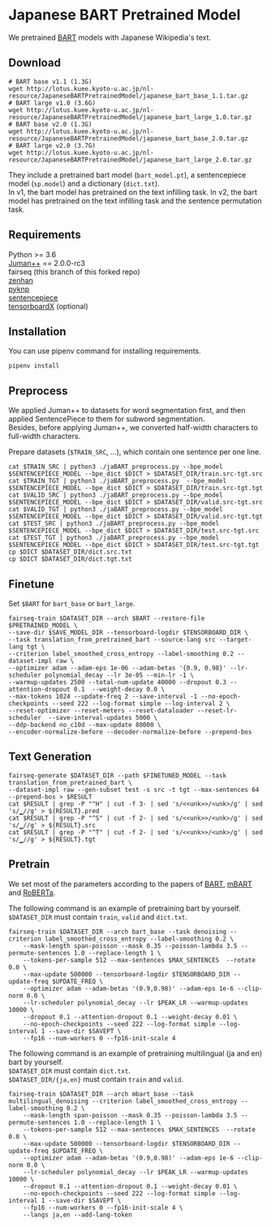 # Japanese BART Pretrained Model
We pretrained [BART](https://arxiv.org/pdf/1910.13461.pdf) models with Japanese Wikipedia's text.

## Download 
```shell
# BART base v1.1 (1.3G)
wget http://lotus.kuee.kyoto-u.ac.jp/nl-resource/JapaneseBARTPretrainedModel/japanese_bart_base_1.1.tar.gz
# BART large v1.0 (3.6G)
wget http://lotus.kuee.kyoto-u.ac.jp/nl-resource/JapaneseBARTPretrainedModel/japanese_bart_large_1.0.tar.gz
# BART base v2.0 (1.3G)
wget http://lotus.kuee.kyoto-u.ac.jp/nl-resource/JapaneseBARTPretrainedModel/japanese_bart_base_2.0.tar.gz
# BART large v2.0 (3.7G)
wget http://lotus.kuee.kyoto-u.ac.jp/nl-resource/JapaneseBARTPretrainedModel/japanese_bart_large_2.0.tar.gz
```
They include a pretrained bart model (`bart_model.pt`), a sentencepiece model (`sp.model`) and a dictionary (`dict.txt`).  
In v1, the bart model has pretrained on the text infilling task.
In v2, the bart model has pretrained on the text infilling task and the sentence permutation task.

## Requirements
Python >= 3.6  
[Juman++](https://github.com/ku-nlp/jumanpp) == 2.0.0-rc3  
fairseq (this branch of this forked repo)  
[zenhan](https://pypi.org/project/zenhan/0.5/)  
[pyknp](https://github.com/ku-nlp/pyknp)  
[sentencepiece](https://github.com/google/sentencepiece/tree/master/python)  
[tensorboardX](https://github.com/lanpa/tensorboardX) (optional)  
  

## Installation
You can use pipenv command for installing requirements.  
```shell
pipenv install
```

## Preprocess
We applied Juman++ to datasets for word segmentation first, and then applied SentencePiece to them for subword segmentation.  
Besides, before applying Juman++, we converted half-width characters to full-width characters.  
  
Prepare datasets (`$TRAIN_SRC`, ...), which contain one sentence per one line.  
```shell
cat $TRAIN_SRC | python3 ./jaBART_preprocess.py --bpe_model $SENTENCEPIECE_MODEL --bpe_dict $DICT > $DATASET_DIR/train.src-tgt.src
cat $TRAIN_TGT | python3 ./jaBART_preprocess.py  --bpe_model $SENTENCEPIECE_MODEL --bpe_dict $DICT > $DATASET_DIR/train.src-tgt.tgt
cat $VALID_SRC | python3 ./jaBART_preprocess.py --bpe_model $SENTENCEPIECE_MODEL --bpe_dict $DICT > $DATASET_DIR/valid.src-tgt.src
cat $VALID_TGT | python3 ./jaBART_preprocess.py --bpe_model $SENTENCEPIECE_MODEL --bpe_dict $DICT > $DATASET_DIR/valid.src-tgt.tgt
cat $TEST_SRC | python3 ./jaBART_preprocess.py --bpe_model $SENTENCEPIECE_MODEL --bpe_dict $DICT > $DATASET_DIR/test.src-tgt.src
cat $TEST_TGT | python3 ./jaBART_preprocess.py --bpe_model $SENTENCEPIECE_MODEL --bpe_dict $DICT > $DATASET_DIR/test.src-tgt.tgt
cp $DICT $DATASET_DIR/dict.src.txt
cp $DICT $DATASET_DIR/dict.tgt.txt
```

## Finetune
Set `$BART` for `bart_base` or `bart_large`.  
```shell
fairseq-train $DATASET_DIR --arch $BART --restore-file $PRETRAINED_MODEL \
--save-dir $SAVE_MODEL_DIR --tensorboard-logdir $TENSORBOARD_DIR \
--task translation_from_pretrained_bart --source-lang src --target-lang tgt \
--criterion label_smoothed_cross_entropy --label-smoothing 0.2 --dataset-impl raw \
--optimizer adam --adam-eps 1e-06 --adam-betas '{0.9, 0.98}' --lr-scheduler polynomial_decay --lr 3e-05 --min-lr -1 \
--warmup-updates 2500 --total-num-update 40000 --dropout 0.3 --attention-dropout 0.1  --weight-decay 0.0 \
--max-tokens 1024 --update-freq 2 --save-interval -1 --no-epoch-checkpoints --seed 222 --log-format simple --log-interval 2 \
--reset-optimizer --reset-meters --reset-dataloader --reset-lr-scheduler  --save-interval-updates 5000 \
--ddp-backend no_c10d --max-update 80000 \
--encoder-normalize-before --decoder-normalize-before --prepend-bos
```

## Text Generation
```shell
fairseq-generate $DATASET_DIR --path $FINETUNED_MODEL --task translation_from_pretrained_bart \
--dataset-impl raw --gen-subset test -s src -t tgt --max-sentences 64 --prepend-bos > $RESULT
cat $RESULT | grep -P "^H" | cut -f 3- | sed 's/<<unk>>/<unk>/g' | sed 's/▁//g' > ${RESULT}.pred
cat $RESULT | grep -P "^S" | cut -f 2- | sed 's/<<unk>>/<unk>/g' | sed 's/▁//g' > ${RESULT}.src
cat $RESULT | grep -P "^T" | cut -f 2- | sed 's/<<unk>>/<unk>/g' | sed 's/▁//g' > ${RESULT}.tgt
```

## Pretrain
We set most of the parameters according to the papers of [BART](https://arxiv.org/pdf/1910.13461.pdf), [mBART](https://arxiv.org/abs/2001.08210) and [RoBERTa](https://arxiv.org/abs/1907.11692).  
  
The following command is an example of pretraining bart by yourself.  
`$DATASET_DIR` must contain `train`, `valid` and `dict.txt`.  

```shell
fairseq-train $DATASET_DIR --arch bart_base --task denoising --criterion label_smoothed_cross_entropy --label-smoothing 0.2 \
    --mask-length span-poisson --mask 0.35 --poisson-lambda 3.5 --permute-sentences 1.0 --replace-length 1 \
    --tokens-per-sample 512 --max-sentences $MAX_SENTENCES  --rotate 0.0 \
    --max-update 500000 --tensorboard-logdir $TENSORBOARD_DIR --update-freq $UPDATE_FREQ \
    --optimizer adam --adam-betas '(0.9,0.98)' --adam-eps 1e-6 --clip-norm 0.0 \
    --lr-scheduler polynomial_decay --lr $PEAK_LR --warmup-updates 10000 \
    --dropout 0.1 --attention-dropout 0.1 --weight-decay 0.01 \
    --no-epoch-checkpoints --seed 222 --log-format simple --log-interval 1 --save-dir $SAVEPT \
    --fp16 --num-workers 0 --fp16-init-scale 4 
```

The following command is an example of pretraining multilingual (ja and en) bart by yourself.  
`$DATASET_DIR` must contain `dict.txt`.  
`$DATASET_DIR/{ja,en}` must contain `train` and `valid`.  
```shell
fairseq-train $DATASET_DIR --arch mbart_base --task multilingual_denoising --criterion label_smoothed_cross_entropy --label-smoothing 0.2 \
    --mask-length span-poisson --mask 0.35 --poisson-lambda 3.5 --permute-sentences 1.0 --replace-length 1 \
    --tokens-per-sample 512 --max-sentences $MAX_SENTENCES  --rotate 0.0 \
    --max-update 500000 --tensorboard-logdir $TENSORBOARD_DIR --update-freq $UPDATE_FREQ \
    --optimizer adam --adam-betas '(0.9,0.98)' --adam-eps 1e-6 --clip-norm 0.0 \
    --lr-scheduler polynomial_decay --lr $PEAK_LR --warmup-updates 10000 \
    --dropout 0.1 --attention-dropout 0.1 --weight-decay 0.01 \
    --no-epoch-checkpoints --seed 222 --log-format simple --log-interval 1 --save-dir $SAVEPT \
    --fp16 --num-workers 0 --fp16-init-scale 4 \
    --langs ja,en --add-lang-token
```

